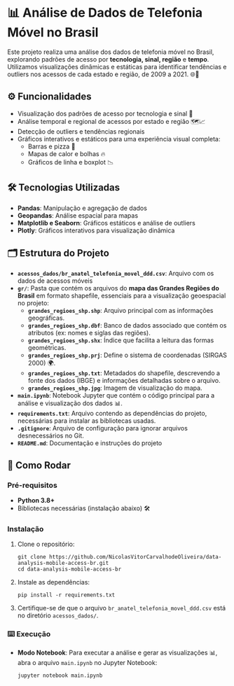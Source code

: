 # 📊 Análise de Dados de Telefonia Móvel no Brasil

Este projeto realiza uma análise dos dados de telefonia móvel no Brasil, explorando padrões de acesso por **tecnologia, sinal, região** e **tempo**. Utilizamos visualizações dinâmicas e estáticas para identificar tendências e outliers nos acessos de cada estado e região, de 2009 a 2021. 🌐📶

## ⚙️ Funcionalidades

- Visualização dos padrões de acesso por tecnologia e sinal 📶
- Análise temporal e regional de acessos por estado e região 🗺️📈
- Detecção de outliers e tendências regionais
- Gráficos interativos e estáticos para uma experiência visual completa:
  - Barras e pizza 🍕
  - Mapas de calor e bolhas 🔥
  - Gráficos de linha e boxplot 📉

## 🛠️ Tecnologias Utilizadas

- **Pandas**: Manipulação e agregação de dados
- **Geopandas**: Análise espacial para mapas
- **Matplotlib e Seaborn**: Gráficos estáticos e análise de outliers
- **Plotly**: Gráficos interativos para visualização dinâmica

## 🗂️ Estrutura do Projeto

- **`acessos_dados/br_anatel_telefonia_movel_ddd.csv`**: Arquivo com os dados de acessos móveis
- **`gr/`**: Pasta que contém os arquivos do **mapa das Grandes Regiões do Brasil** em formato shapefile, essenciais para a visualização geoespacial no projeto:
  - **`grandes_regioes_shp.shp`**: Arquivo principal com as informações geográficas.
  - **`grandes_regioes_shp.dbf`**: Banco de dados associado que contém os atributos (ex: nomes e siglas das regiões).
  - **`grandes_regioes_shp.shx`**: Índice que facilita a leitura das formas geométricas.
  - **`grandes_regioes_shp.prj`**: Define o sistema de coordenadas (SIRGAS 2000) 🌍.
  - **`grandes_regioes_shp.txt`**: Metadados do shapefile, descrevendo a fonte dos dados (IBGE) e informações detalhadas sobre o arquivo.
  - **`grandes_regioes_shp.jpg`**: Imagem de visualização do mapa.
- **`main.ipynb`**: Notebook Jupyter que contém o código principal para a análise e visualização dos dados 📊.
- **`requirements.txt`**: Arquivo contendo as dependências do projeto, necessárias para instalar as bibliotecas usadas.
- **`.gitignore`**: Arquivo de configuração para ignorar arquivos desnecessários no Git.
- **`README.md`**: Documentação e instruções do projeto

## 🚀 Como Rodar

### Pré-requisitos

- **Python 3.8+** 
- Bibliotecas necessárias (instalação abaixo) 🛠️

### Instalação

1. Clone o repositório:
   ```
   git clone https://github.com/NicolasVitorCarvalhodeOliveira/data-analysis-mobile-access-br.git
   cd data-analysis-mobile-access-br
   ```

2. Instale as dependências:
   ```
   pip install -r requirements.txt
   ```

3. Certifique-se de que o arquivo `br_anatel_telefonia_movel_ddd.csv` está no diretório `acessos_dados/`.

### ⌨️ Execução

- **Modo Notebook**: Para executar a análise e gerar as visualizações 📊, abra o arquivo `main.ipynb` no Jupyter Notebook:
  ```
  jupyter notebook main.ipynb
  ```
